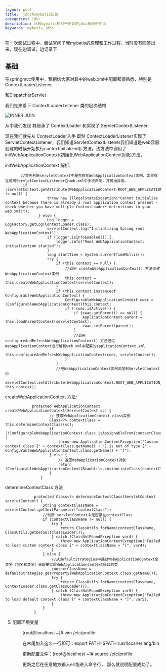 ```yaml
---
layout: post
title:  jdbc和mybatis比较
categories: jdbc
description: 比较mybatis相对于原始的jdbc有哪些优点
keywords: mybatis,jdbc
---
```


在一次面试过程中，面试官问了我mybatis的原理和工作过程，当时没有回答出来，现在边调试，边记录下


## 基础

   在springmvc使用中，我相信大家对其中的web.xml中配置都很熟悉，特别是ContextLoaderListener
   
   和DispatcherServlet

   我们先来看下 ContextLoaderListener 类的层次结构

   ![INNER JOIN](https://chinakarl.github.io/images/posts/springmvc/ContextLoaderListener.png)
  
   从中我们发现 其继承了 ContextLoader 和实现了 ServletContextListener
   
   现在我们就先从 ContextLoader入手
   既然 ContextLoaderListener实现了ServletContextListener，我们知道ServletContextListener我们知道是web容器创建的时候开始执行contextInitialized() 方法，该方法中调用了 initWebApplicationContext(初始化WebApplicationContext对象)方法，
   
   initWebApplicationContext 解析:
   
           //首先判断servletContext中是否存在WebApplicationContext实例，如果存在说明ServletContextListener在web.xml中多次声明，并抛出异常。
            if (servletContext.getAttribute(WebApplicationContext.ROOT_WEB_APPLICATION_CONTEXT_ATTRIBUTE) != null) {
                       throw new IllegalStateException("Cannot initialize context because there is already a root application context present - check whether you have multiple ContextLoader* definitions in your web.xml!");
                   } else {
                       Log logger = LogFactory.getLog(ContextLoader.class);
                       servletContext.log("Initializing Spring root WebApplicationContext");
                       if (logger.isInfoEnabled()) {
                           logger.info("Root WebApplicationContext: initialization started");
                       }
                       long startTime = System.currentTimeMillis();
                       try {
                           if (this.context == null) {
                               //调用 createWebApplicationContext() 方法创建WebApplicationContext实例
                               this.context = this.createWebApplicationContext(servletContext);
                           }
                           if (this.context instanceof ConfigurableWebApplicationContext) {
                               ConfigurableWebApplicationContext cwac = (ConfigurableWebApplicationContext)this.context;
                               if (!cwac.isActive()) {
                                   if (cwac.getParent() == null) {
                                       ApplicationContext parent = this.loadParentContext(servletContext);
                                       cwac.setParent(parent);
                                   }
                                   //调用configureAndRefreshWebApplicationContext() 方法通过WebApplicationContext进行解析web.xml中配置的applicationContext.xml
                                   this.configureAndRefreshWebApplicationContext(cwac, servletContext);
                               }
                           }
                           //把WebApplicationContext实例添加到ServletContext中
                           servletContext.setAttribute(WebApplicationContext.ROOT_WEB_APPLICATION_CONTEXT_ATTRIBUTE, this.context);
  
  

   createWebApplicationContext 方法:
  
                protected WebApplicationContext createWebApplicationContext(ServletContext sc) {
                        // 获取WebApplicationContext class实例
                        Class<?> contextClass = this.determineContextClass(sc);
                        if (!ConfigurableWebApplicationContext.class.isAssignableFrom(contextClass)) {
                            throw new ApplicationContextException("Custom context class [" + contextClass.getName() + "] is not of type [" + ConfigurableWebApplicationContext.class.getName() + "]");
                        } else {
                            // 返回WebApplicationContext对象
                            return (ConfigurableWebApplicationContext)BeanUtils.instantiateClass(contextClass);
                        }
                    }

   determineContextClass 方法
   
                 protected Class<?> determineContextClass(ServletContext servletContext) {
                     String contextClassName = servletContext.getInitParameter("contextClass");
                     //判断 servletContext中是否存在contextClass
                     if (contextClassName != null) {
                         try {
                             return ClassUtils.forName(contextClassName, ClassUtils.getDefaultClassLoader());
                         } catch (ClassNotFoundException var4) {
                             throw new ApplicationContextException("Failed to load custom context class [" + contextClassName + "]", var4);
                         }
                     } else {
                         //从defaultStrategies中通过WebApplicationContext全类名（包名和类名）获取要实现WebApplicationContext接口的类
                         contextClassName = defaultStrategies.getProperty(WebApplicationContext.class.getName());
                         try {
                             return ClassUtils.forName(contextClassName, ContextLoader.class.getClassLoader());
                         } catch (ClassNotFoundException var5) {
                             throw new ApplicationContextException("Failed to load default context class [" + contextClassName + "]", var5);
                         }
                     }
                 }
   5. 配置环境变量

　　　　[root@localhost ~]# vim /etc/profile

　　　　在末尾加入这么一行即可：export PATH=$PATH:/usr/local/erlang/bin　

　　　　更新配置文件：[root@localhost ~]# source /etc/profile

　　　　更新之后在任意地方输入erl能进入命令行， 那么就说明配置成功了。

